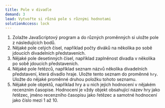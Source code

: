 ```yaml
---
title: Pole v divadle
demand: 3
lead: Vytvořte si různá pole s různými hodnotami
solutionAccess: lock
---
```


1. Zolažte JavaScriptový program a do různých proměnných si uložte pole z následujících bodů.
1. Nějaké pole celých čísel, například počty diváků na několika po sobě jdoucích divadelních představeních.
1. Nějaké pole desetinných čísel, například zaplněnost divadla v několika po sobě jdoucích představeních.
1. Nějaké pole řetězců, například seznam názvů několika divadelních představení, která divadlo hraje. Uložte tento seznam do proměnné `hry`. Uložte do nějaké proměnné druhou položku tohoto seznamu.
1. Nějaké pole objektů, například hry a u nich jejich hodnocení v nějakém recenzním časopise. Hodnocení je vždy objekt obsahující název hry jako řetězec, jméno recenzního časopisu jako řetězec a samotné hodnocení jako číslo mezi 1 až 10.
